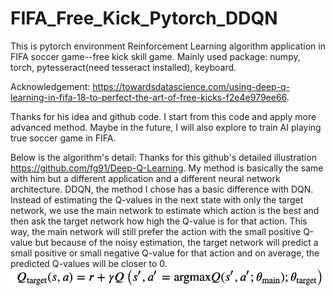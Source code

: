 # FIFA_Free_Kick_Pytorch_DDQN
This is pytorch environment Reinforcement Learning algorithm application in FIFA soccer game--free kick skill game.
Mainly used package:
numpy, torch, pytesseract(need tesseract installed), keyboard.

Acknowledgement: https://towardsdatascience.com/using-deep-q-learning-in-fifa-18-to-perfect-the-art-of-free-kicks-f2e4e979ee66.

Thanks for his idea and github code. I start from this code and apply more advanced method.
Maybe in the future, I will also explore to train AI playing true soccer game in FIFA.

Below is the algorithm's detail:
Thanks for this github's detailed illustration https://github.com/fg91/Deep-Q-Learning. My method is basically the same with him but a different application and a different neural network architecture.
DDQN, the method I chose has a basic difference with DQN. Instead of estimating the  Q-values in the next state with only the target network, we use the main network to estimate which action is the best and then ask the target network how high the  Q-value is for that action. This way, the main network will still prefer the action with the small positive Q-value but because of the noisy estimation, the target network will predict a small positive or small negative  Q-value for that action and on average, the predicted Q-values will be closer to 0.
![image](https://github.com/CoderNoMercy/CoderNoMercy.github.io/blob/master/images/DDQN%20equation.png)
